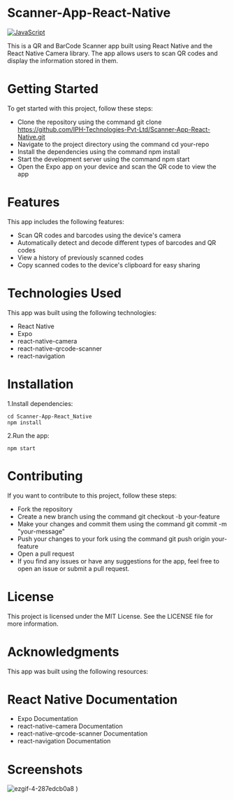 # Scanner-App-React-Native
[![JavaScript](https://img.shields.io/badge/javascript-%2320232a.svg?style=for-the-badge&logo=javascript&logoColor=%23F7DF1E)](https://developer.mozilla.org/en-US/docs/Web/JavaScript)

 This is a QR and BarCode Scanner app built using React Native and the React Native Camera library. The app allows users to scan QR codes and display the information stored in them.
# Getting Started
To get started with this project, follow these steps:

 - Clone the repository using the command git clone https://github.com/IPH-Technologies-Pvt-Ltd/Scanner-App-React-Native.git
 - Navigate to the project directory using the command cd your-repo
 - Install the dependencies using the command npm install
 - Start the development server using the command npm start
 - Open the Expo app on your device and scan the QR code to view the app

# Features
This app includes the following features:

 - Scan QR codes and barcodes using the device's camera
 - Automatically detect and decode different types of barcodes and QR codes
 - View a history of previously scanned codes
 - Copy scanned codes to the device's clipboard for easy sharing

# Technologies Used
 This app was built using the following technologies:

 - React Native
 - Expo
 - react-native-camera
 - react-native-qrcode-scanner
 - react-navigation

# Installation

1.Install dependencies:

    cd Scanner-App-React_Native
    npm install

2.Run the app:

    npm start

# Contributing
 If you want to contribute to this project, follow these steps:

 - Fork the repository
 - Create a new branch using the command git checkout -b your-feature
 - Make your changes and commit them using the command git commit -m "your-message"
 - Push your changes to your fork using the command git push origin your-feature
 - Open a pull request
 - If you find any issues or have any suggestions for the app, feel free to open an issue or submit a pull request.

# License
 This project is licensed under the MIT License. See the LICENSE file for more information.

# Acknowledgments
 This app was built using the following resources:

# React Native Documentation
 - Expo Documentation
 - react-native-camera Documentation
 - react-native-qrcode-scanner Documentation
 - react-navigation Documentation




# Screenshots
![ezgif-4-287edcb0a8](https://github.com/IPH-Technologies-Pvt-Ltd/Scanner-App-React-Native/assets/124868842/77b0460d-e2e2-4192-a2e0-6fae816e0c53)
)

